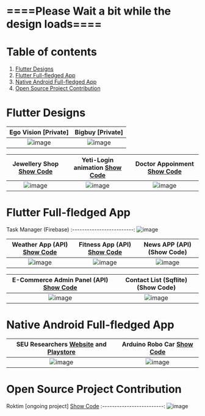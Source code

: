 # ====Please Wait a bit while the design loads==== 
# Table of contents
1. [Flutter Designs](#flutter_designs)
2. [Flutter Full-fledged App](#flutter-full-fledged-app---)
3. [Native Android Full-fledged App](#native-android-full-fledged-app--)
4. [Open Source Project Contribution](#open-source-project-contribution--)


# Flutter Designs <a name="flutter_designs"></a>

Ego Vision [Private] | Bigbuy [Private]
:-------------------------:|:-------------------------:
![image](https://github.com/iqbalriiaz/Project-Showcase/blob/main/res/ego-vision.gif) | ![image](https://github.com/iqbalriiaz/Project-Showcase/blob/main/res/bigbuy.gif) 

Jewellery Shop [Show Code](https://github.com/iqbalriiaz/Flutter-Small-Projects/tree/main/jwellery%20_app)  |  Yeti-Login animation [Show Code](https://github.com/iqbalriiaz/Flutter-Small-Projects/tree/main/login_animation_with_precached_image) |  Doctor Appoinment [Show Code](https://github.com/iqbalriiaz/Flutter-Small-Projects/tree/main/doctor_appointment_app)
:-------------------------:|:-------------------------:|:-------------------------:
![image](https://github.com/iqbalriiaz/Project-Showcase/blob/main/res/jwellery-shop.gif) | ![image](https://raw.githubusercontent.com/iqbalriiaz/Flutter-Showcase/main/res/yeti-login-animation.gif) |![image](https://github.com/iqbalriiaz/Project-Showcase/blob/main/res/doctor-appointment-app.gif?raw=true)



# Flutter Full-fledged App <a name="flutter_App"></a>  <a name="flutter-full-fledged-app---"></a>


Task Manager (Firebase)
:-------------------------:
![image](https://github.com/iqbalriiaz/Project-Showcase/blob/main/res/task-manager.gif)


Weather App (API) [Show Code](https://github.com/iqbalriiaz/Flutter-Small-Projects/tree/main/weather_app_api)  |  Fitness App (API) [Show Code](https://github.com/iqbalriiaz/Flutter-Small-Projects/tree/main/fitness_app) |  News APP (API) (Show Code)
:-------------------------:|:-------------------------:|:-------------------------:
![image](https://raw.githubusercontent.com/iqbalriiaz/Project-Showcase/main/res/weather-app.gif) | ![image](https://github.com/iqbalriiaz/Project-Showcase/blob/main/res/fitness-app.gif) | ![image](https://github.com/iqbalriiaz/Project-Showcase/blob/main/res/updating.gif)

E-Commerce Admin Panel (API) [Show Code](https://github.com/iqbalriiaz/E-Commerce-Admin-Panel)  |  Contact List (Sqflite) (Show Code)
:-------------------------:|:-------------------------:
![image](https://github.com/iqbalriiaz/Project-Showcase/blob/main/res/ecommerce-admin-api.gif) | ![image](https://github.com/iqbalriiaz/Project-Showcase/blob/main/res/updating.gif) |





# Native Android Full-fledged App  <a name="native-android-full-fledged-app--"></a>

SEU Researchers [Website](https://iqbalriiaz.github.io/seu-researchers/) and [Playstore](https://play.google.com/store/apps/details?id=com.iqbalriiaz.seuresearchers)  |  Arduino Robo Car [Show Code](https://github.com/iqbalriiaz/Arduino-Robo-Car)
:-------------------------:|:-------------------------:
![image](https://github.com/iqbalriiaz/Project-Showcase/blob/main/res/updating.gif) | ![image](https://github.com/iqbalriiaz/Project-Showcase/blob/main/res/Arduino-Robo-Car.gif) |





# Open Source Project Contribution  <a name="open-source-project-contribution--"></a>

Roktim [ongoing project] [Show Code](https://github.com/RoySujon/blood_donor)
:-------------------------:
![image](https://github.com/iqbalriiaz/Project-Showcase/blob/main/res/roktim.gif)
